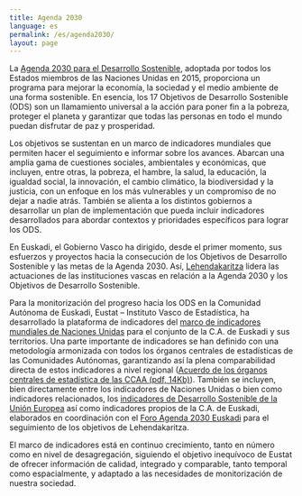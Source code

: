 ```yaml
---
title: Agenda 2030
language: es
permalink: /es/agenda2030/
layout: page
---
```


La [Agenda 2030 para el Desarrollo Sostenible](https://www.un.org/sustainabledevelopment/es/), adoptada por todos los Estados miembros de las Naciones Unidas en 2015, proporciona un programa para mejorar la economía, la sociedad y el medio ambiente de una forma sostenible. En esencia, los 17 Objetivos de Desarrollo Sostenible (ODS) son un llamamiento universal a la acción para poner fin a la pobreza, proteger el planeta y garantizar que todas las personas en todo el mundo puedan disfrutar de paz y prosperidad.

Los objetivos se sustentan en un marco de indicadores mundiales que permiten hacer el seguimiento e informar sobre los avances. Abarcan una amplia gama de cuestiones sociales, ambientales y económicas, que incluyen, entre otras, la pobreza, el hambre, la salud, la educación, la igualdad social, la innovación, el cambio climático, la biodiversidad y la justicia, con un enfoque en los más vulnerables y un compromiso de no dejar a nadie atrás. También se alienta a los distintos gobiernos a desarrollar un plan de implementación que pueda incluir indicadores desarrollados para abordar contextos y prioridades específicos para lograr los ODS.

En Euskadi, el Gobierno Vasco ha dirigido, desde el primer momento, sus esfuerzos y proyectos hacia la consecución de los Objetivos de Desarrollo Sostenible y las metas de la Agenda 2030. Así, [Lehendakaritza](https://www.euskadi.eus/gobierno-vasco/innovacion-social-agenda-2030/) lidera las actuaciones de las instituciones vascas en relación a la Agenda 2030 y los Objetivos de Desarrollo Sostenible.

Para la monitorización del progreso hacia los ODS en la Comunidad Autónoma de Euskadi, Eustat – Instituto Vasco de Estadística, ha desarrollado la plataforma de indicadores del [marco de indicadores mundiales de Naciones Unidas](https://unstats.un.org/sdgs/metadata) para el conjunto de la C.A. de Euskadi y sus territorios. Una parte importante de indicadores se han definido con una metodología armonizada con todos los órganos centrales de estadísticas de las Comunidades Autónomas, garantizando así la plena comparabilidad directa de estos indicadores a nivel regional ([Acuerdo de los órganos centrales de estadística de las CCAA (pdf, 14Kb)](https://github.com/EUSTAT-DES/site/blob/develop/assets/doc/OCECA_es.pdf)). También se incluyen, bien directamente entre los indicadores de Naciones Unidas o bien como indicadores relacionados, los [indicadores de Desarrollo Sostenible de la Unión Europea](https://ec.europa.eu/eurostat/web/sdi) así como indicadores propios de la C.A. de Euskadi, elaborados en coordinación con el [Foro Agenda 2030 Euskadi](https://www.euskadi.eus/gobierno-vasco/innovacion-social-agenda-2030/)  para el seguimiento de los objetivos de Lehendakaritza. 

El marco de indicadores está en continuo crecimiento, tanto en número como en nivel de desagregación, siguiendo el objetivo inequívoco de Eustat de ofrecer información de calidad, integrado y comparable, tanto temporal como espacialmente, y adaptado a las necesidades de monitorización de nuestra sociedad.
